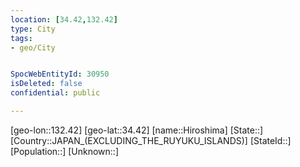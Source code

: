 ```yaml
---
location: [34.42,132.42]
type: City
tags:
- geo/City


SpocWebEntityId: 30950
isDeleted: false
confidential: public

---
```

[geo-lon::132.42]
[geo-lat::34.42]
[name::Hiroshima]
[State::]
[Country::JAPAN_(EXCLUDING_THE_RUYUKU_ISLANDS)]
[StateId::]
[Population::]
[Unknown::]

